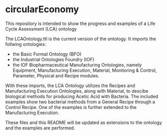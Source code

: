 # circularEconomy
This repository is intended to show the progress and examples of a Life Cycle Assessment (LCA) ontology

The LCAOntology.ttl is the current version of the ontology.  It imports the follwing ontologies:
- the Basic Formal Ontology (BFO)
- the Industrial Ontologies Foundry (IOF)
- the IOF Biopharmaceutical Manufacturing Ontologies, namely Equipment, Manufacturing Execution, Material, Monitoring & Control, Parameter, Physical and Recipe modules.

With these imports, the LCA Ontology utilizes the Recipes and Manufacturing Execution Ontologies, along with Material, to descibe biological methods for producing Acetic Acid with Bacteria.
The included examples show two bacterial methods from a General Recipe through a Control Recipe.  One of the examples is further extended to the Manufacturing Execution.

These files and this README will be updated as extensions to the ontology and the examples are performed.
